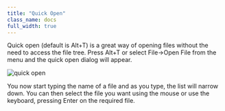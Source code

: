 ```yaml
---
title: "Quick Open"
class_name: docs
full_width: true
---
```


Quick open (default is Alt+T) is a great way of opening files without the need to access the file tree. Press Alt+T or select File->Open File from the menu and the quick open dialog will appear.

![quick open](/img/docs/quick-open.png)

You now start typing the name of a file and as you type, the list will narrow down. You can then select the file you want using the mouse or use the keyboard, pressing Enter on the required file.

